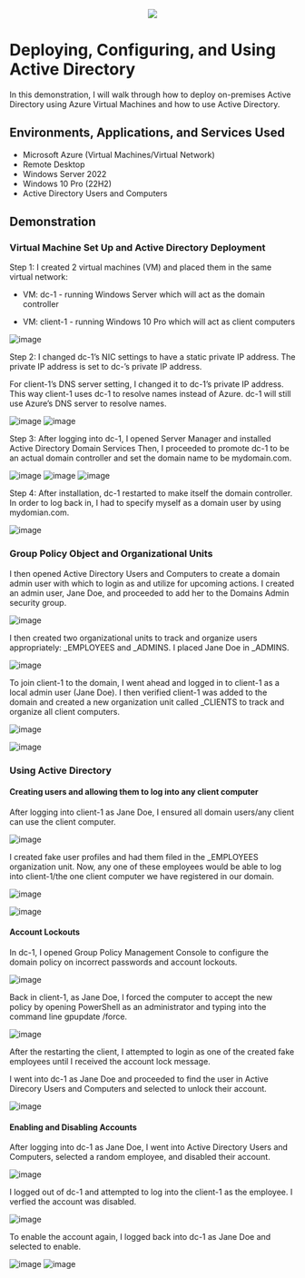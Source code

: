 <p align="center">
<img src="https://www.31west.net/wp-content/uploads/2022/11/what-is-active-directory-and-why-is-it-used.png"/>
</p>

<h1>Deploying, Configuring, and Using Active Directory</h1>
In this demonstration, I will walk through how to deploy on-premises Active Directory using Azure Virtual Machines and how to use Active Directory. 



<h2>Environments, Applications, and Services Used </h2>

- Microsoft Azure (Virtual Machines/Virtual Network)
- Remote Desktop
- Windows Server 2022
- Windows 10 Pro (22H2)
- Active Directory Users and Computers



<h2>Demonstration</h2>

<h3>Virtual Machine Set Up and Active Directory Deployment</h3>
<p>
Step 1: I created 2 virtual machines (VM) and placed them in the same virtual network:

  - VM: dc-1 - running Windows Server which will act as the domain controller 

  - VM: client-1 - running Windows 10 Pro which will act as client computers 

  ![image](https://github.com/user-attachments/assets/6b5c03b8-27bb-444e-b1d3-3ab4923375cd)


Step 2: I changed dc-1’s NIC settings to have a static private IP address. The private IP address is set to dc-’s private IP address. 

For client-1’s DNS server setting, I changed it to dc-1’s private IP address. This way client-1 uses dc-1 to resolve names instead of Azure. dc-1 will still use Azure’s DNS server to resolve names. 

![image](https://github.com/user-attachments/assets/b01818e8-9535-4c46-abc7-5d89fa1eb897)
![image](https://github.com/user-attachments/assets/f9422203-adc5-49ee-bf54-09eb0bb5b47c)

Step 3: After logging into dc-1, I opened Server Manager and installed Active Directory Domain Services Then, I proceeded to promote dc-1 to be an actual domain controller and set the domain name to be mydomain.com. 

![image](https://github.com/user-attachments/assets/183a5d25-2c82-4fd2-9b01-1708ad7de213)
![image](https://github.com/user-attachments/assets/84ac92d2-fba2-4677-bbc8-2fc174f22bcd)
![image](https://github.com/user-attachments/assets/7021709b-c94d-4e46-abbb-b38fc4ff8a0c)

Step 4: After installation, dc-1 restarted to make itself the domain controller. In order to log back in, I had to specify myself as a domain user by using mydomian.com. 

![image](https://github.com/user-attachments/assets/cf5a437c-d74e-4da7-8498-b4dfca5dcfb9)

  
<h3>Group Policy Object and Organizational Units</h3>

I then opened Active Directory Users and Computers to create a domain admin user with which to login as and utilize for upcoming actions. I created an admin user, Jane Doe, and proceeded to add her to the Domains Admin security group. 

![image](https://github.com/user-attachments/assets/9abaa6a2-f0e3-470d-a2af-99d7e73f70d8)

I then created two organizational units to track and organize users appropriately:  _EMPLOYEES and _ADMINS. I placed Jane Doe in _ADMINS. 

![image](https://github.com/user-attachments/assets/e6c61fe6-5842-4a90-9af6-ea1df3b60b38)

To join client-1 to the domain, I went ahead and logged in to client-1 as a local admin user (Jane Doe). I then verified client-1 was added to the domain and created a new organization unit called _CLIENTS to track and organize all client computers. 

![image](https://github.com/user-attachments/assets/bc5ea614-54da-4af6-8bbf-70885673a770)

![image](https://github.com/user-attachments/assets/90e83f2f-edcc-442f-816c-06fbb5c719d1)


<h3>Using Active Directory</h3> 

<h4>Creating users and allowing them to log into any client computer</h4>
After logging into client-1 as Jane Doe, I ensured all domain users/any client can use the client computer. 

![image](https://github.com/user-attachments/assets/405ae9c6-5183-4c3a-acc9-9c6f05a0dc1e)

I created fake user profiles and had them filed in the _EMPLOYEES organization unit. Now, any one of these employees would be able to log into client-1/the one client computer we have registered in our domain. 

![image](https://github.com/user-attachments/assets/b87e7dbf-fe01-4a21-845b-c37e1a5edd52)

![image](https://github.com/user-attachments/assets/30c0462d-c3f3-4a46-8c3d-47c549ab4e4e)

<h4>Account Lockouts</h4>

In dc-1, I opened Group Policy Management Console to configure the domain policy on incorrect passwords and account lockouts. 

![image](https://github.com/user-attachments/assets/3a787ef2-c450-49e0-a594-33ca81986950)

Back in client-1, as Jane Doe, I forced the computer to accept the new policy by opening PowerShell as an administrator and typing into the command line gpupdate /force.

![image](https://github.com/user-attachments/assets/6efcb9ac-c10f-4e5c-80a5-e0ed032b3a62)

After the restarting the client, I attempted to login as one of the created fake employees until I received the account lock message.

I went into dc-1 as Jane Doe and proceeded to find the user in Active Direcory Users and Computers and selected to unlock their account.

![image](https://github.com/user-attachments/assets/171c88e2-7378-4398-8dfc-171095547459)

<h4>Enabling and Disabling Accounts</h4>

After logging into dc-1 as Jane Doe, I went into Active Directory Users and Computers, selected a random employee, and disabled their account. 

![image](https://github.com/user-attachments/assets/ffe2e8ef-3680-4dc5-ade7-e33168509df6)

I logged out of dc-1 and attempted to log into the client-1 as the employee. I verfied the account was disabled. 

![image](https://github.com/user-attachments/assets/427239ca-9d09-49d8-a935-298456d928e0)

To enable the account again, I logged back into dc-1 as Jane Doe and selected to enable.

![image](https://github.com/user-attachments/assets/ad9306a7-0a6e-44b2-8591-cde86fe2ce53)
![image](https://github.com/user-attachments/assets/cd3e6786-50ca-4513-98e3-8406425f8983)

</p>
<br />
